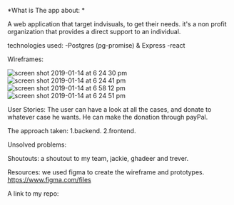  *What is The app about: *
 
 A web application that target indvisuals, to get their needs.  it's a non profit organization that provides a direct support to an individual. 
 
 technologies used:
 -Postgres (pg-promise) & Express
 -react
 
Wireframes:

![screen shot 2019-01-14 at 6 24 30 pm](https://user-images.githubusercontent.com/44443628/51123320-e3bdb880-182c-11e9-95f4-5efd7ec5c550.png)
![screen shot 2019-01-14 at 6 24 41 pm](https://user-images.githubusercontent.com/44443628/51123388-06e86800-182d-11e9-90af-518bcf5812b0.png)
![screen shot 2019-01-14 at 6 58 12 pm](https://user-images.githubusercontent.com/44443628/51124034-5f6c3500-182e-11e9-9fdd-7e88190d789c.png)
![screen shot 2019-01-14 at 6 24 51 pm](https://user-images.githubusercontent.com/44443628/51123437-21badc80-182d-11e9-95ca-5a49ac852495.png)

User Stories:
The user can have a look at all the cases, and donate to whatever case he wants. He can make the donation through payPal.

The approach taken:
1.backend.
2.frontend.


Unsolved problems:

Shoutouts:
a shoutout to my team, jackie, ghadeer and trever.

Resources:
we used figma to create the wireframe and prototypes.
https://www.figma.com/files 

A link to my repo:
